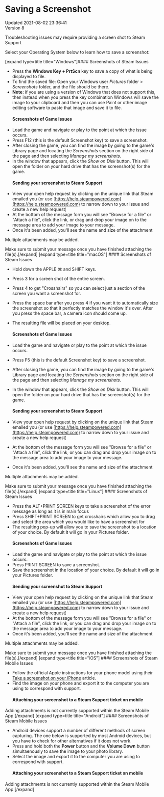 # Saving a Screenshot
Updated 2021-08-02 23:36:41  
Version 8  

Troubleshooting issues may require providing a screen shot to Steam Support  
  
Select your Operating System below to learn how to save a screenshot:  
  
 [expand type=title title="Windows"]#### Screenshots of Steam Issues
  
* Press the **Windows Key + PrtScn** key to save a copy of what is being displayed to file.
* To find the saved file: Open your Windows user *Pictures* folder > *Screenshots* folder, and the file should be there.
* **Note:** if you are using a version of Windows that does not support this, then instead when you press the key combination Windows will save the image to your clipboard and then you can use Paint or other image editing software to paste that image and save it to file.
  #### Screenshots of Game Issues
* Load the game and navigate or play to the point at which the issue occurs.
* Press F12 (this is the default Screenshot key) to save a screenshot.
* After closing the game, you can find the image by going to the game's Library page and locating the *Screenshots* section on the right side of the page and then selecting *Manage my screenshots*.
* In the window that appears, click the *Show on Disk* button. This will open the folder on your hard drive that has the screenshot(s) for the game.
  #### Sending your screenshot to Steam Support
* View your open help request by clicking on the unique link that Steam emailed you (or use [https://help.steampowered.com](https://help.steampowered.com) to narrow down to your issue and create a new help request)
* At the bottom of the message form you will see "Browse for a file" or "Attach a file", click the link, or drag and drop your image on to the message area to add your image to your message.
* Once it's been added, you'll see the name and size of the attachment
  
  
Multiple attachments may be added.  
  
Make sure to submit your message once you have finished attaching the file(s).[/expand] [expand type=title title="macOS"] #### Screenshots of Steam Issues
  
* Hold down the APPLE ⌘ and SHIFT keys.
* Press 3 for a screen shot of the entire screen.
* Press 4 to get "Crosshairs" so you can select just a section of the screen you want a screenshot for.
* Press the space bar after you press 4 if you want it to automatically size the screenshot so that it perfectly matches the window it's over. After you press the space bar, a camera icon should come up.
* The resulting file will be placed on your desktop.
  #### Screenshots of Game Issues
  
* Load the game and navigate or play to the point at which the issue occurs.
* Press F5 (this is the default Screenshot key) to save a screenshot.
* After closing the game, you can find the image by going to the game's Library page and locating the *Screenshots* section on the right side of the page and then selecting *Manage my screenshots*.
* In the window that appears, click the *Show on Disk* button. This will open the folder on your hard drive that has the screenshot(s) for the game.
  #### Sending your screenshot to Steam Support
* View your open help request by clicking on the unique link that Steam emailed you (or use [https://help.steampowered.com](https://help.steampowered.com) to narrow down to your issue and create a new help request)
* At the bottom of the message form you will see "Browse for a file" or "Attach a file", click the link, or you can drag and drop your image on to the message area to add your image to your message.
* Once it's been added, you'll see the name and size of the attachment
  
  
Multiple attachments may be added.  
  
Make sure to submit your message once you have finished attaching the file(s).[/expand]   [expand type=title title="Linux"] #### Screenshots of Steam Issues
* Press the ALT+PRINT SCREEN keys to take a screenshot of the error message as long as it is in main focus
* Press SHIFT+PRINT SCREEN to get crosshairs which allow you to drag and select the area which you would like to have a screenshot for
* The resulting pop-up will allow you to save the screenshot to a location of your choice. By default it will go in your Pictures folder.
  #### Screenshots of Game Issues
* Load the game and navigate or play to the point at which the issue occurs.
* Press PRINT SCREEN to save a screenshot.
* Save the screenshot in the location of your choice. By default it will go in your Pictures folder.
  #### Sending your screenshot to Steam Support
* View your open help request by clicking on the unique link that Steam emailed you (or use [https://help.steampowered.com](https://help.steampowered.com) to narrow down to your issue and create a new help request)
* At the bottom of the message form you will see "Browse for a file" or "Attach a file", click the link, or you can drag and drop your image on to the message area to add your image to your message.
* Once it's been added, you'll see the name and size of the attachment
  
  
Multiple attachments may be added.  
  
Make sure to submit your message once you have finished attaching the file(s).[/expand]   [expand type=title title="iOS"] #### Screenshots of Steam Mobile Issues
  
* Follow the official Apple instructions for your phone model using their [Take a screenshot on your iPhone](https://support.apple.com/en-us/HT200289) article.
* Find the image on your phone and export it to the computer you are using to correspond with support.
  #### Attaching your screenshot to a Steam Support ticket on mobile
Adding attachments is not currently supported within the Steam Mobile App.[/expand]   [expand type=title title="Android"] #### Screenshots of Steam Mobile Issues
  
* Android devices support a number of different methods of screen capturing. The one below is supported by most Android devices, but you have to check for other alternatives if it does not work.
* Press and hold both the **Power** button and the **Volume Down** button simultaenously to save the image to your photo library.
* Select the image and export it to the computer you are using to correspond with support.
  #### Attaching your screenshot to a Steam Support ticket on mobile
Adding attachments is not currently supported within the Steam Mobile App.[/expand]